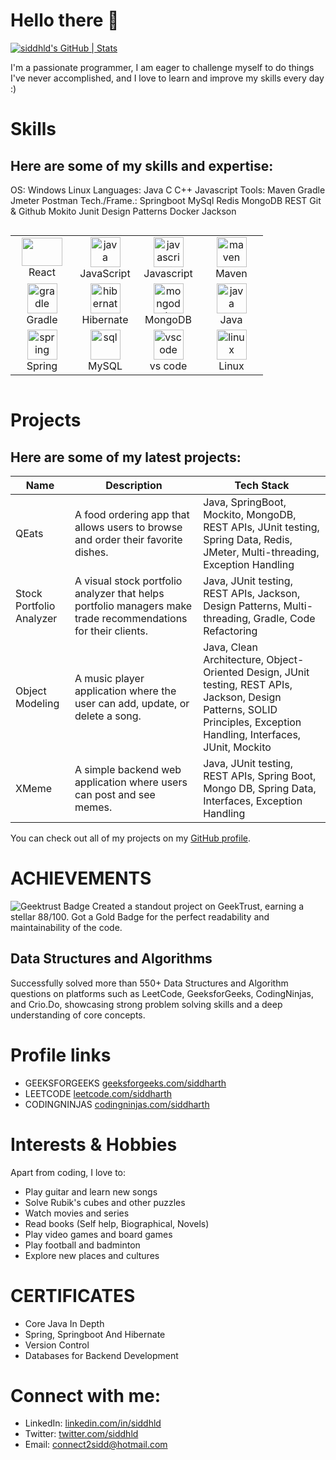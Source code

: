 # Hello there 👋

[![siddhld's GitHub | Stats](https://stats.quine.sh/siddhld/github?theme=dark)](https://quine.sh?utm_source=widgets&utm_campaign=siddhld)

I'm a passionate programmer, I am eager to challenge myself to do things I've never accomplished, and I love to learn and improve my skills every day :)





# Skills
## Here are some of my skills and expertise:

OS: Windows Linux
Languages: Java C C++ Javascript
Tools: Maven Gradle Jmeter Postman
Tech./Frame.: Springboot MySql Redis
MongoDB REST Git & Github Mokito
Junit Design Patterns Docker Jackson

<div style="display: flex; align-items: flex-start; align: center">
<table align="center">
  <tr>
    <td align="center" width="85">
        <img src="https://skillicons.dev/icons?i=react" width="65" height="45" />
      <br>React
    </td>
    <td align="center" width="85">
        <img src="https://skillicons.dev/icons?i=java" width="48" height="48" alt="java" />
      <br>JavaScript
    </td>
    <td align="center" width="85">
        <img src="https://skillicons.dev/icons?i=javascript" width="48" height="48" alt="javascript" />
      <br>Javascript
    </td>
    <td align="center" width="85">
        <img src="https://skillicons.dev/icons?i=maven" width="48" height="48" alt="maven" />
      <br>Maven
    </td>
  </tr>
  <tr>
    <td align="center" width="85">
        <img src="https://skillicons.dev/icons?i=gradle" width="48" height="48" alt="gradle" />
      <br>Gradle
    </td>
    <td align="center" width="85">
        <img src="https://skillicons.dev/icons?i=hibernate" width="48" height="48" alt="hibernate" />
      <br>Hibernate
    </td>
    <td align="center" width="85">
        <img src="https://skillicons.dev/icons?i=mongodb" width="48" height="48" alt="mongodb" />
      <br>MongoDB
    </td>
    <td align="center" width="85">
        <img src="https://skillicons.dev/icons?i=java" width="48" height="48" alt="java" />
      <br>Java
    </td>
  </tr>
  <tr>
    <td align="center" width="85">
        <img src="https://skillicons.dev/icons?i=spring" width="48" height="48" alt="spring" />
      <br>Spring
    </td>
    <td align="center" width="85">
        <img src="https://skillicons.dev/icons?i=mysql" width="48" height="48" alt="sql" />
      <br>MySQL
    </td>
    <td align="center" width="85">
        <img src="https://skillicons.dev/icons?i=vscode" width="48" height="48" alt="vscode" />
      <br>vs code
    </td>
    <td align="center" width="85">
        <img src="https://skillicons.dev/icons?i=linux" width="48" height="48" alt="linux" />
      <br>Linux
    </td>

  </tr>
</table>
</div>






# Projects
## Here are some of my latest projects:

| Name | Description | Tech Stack |
| --- | --- | --- |
| QEats | A food ordering app that allows users to browse and order their favorite dishes. | Java, SpringBoot, Mockito, MongoDB, REST APIs, JUnit testing, Spring Data, Redis, JMeter, Multi-threading, Exception Handling |
| Stock Portfolio Analyzer | A visual stock portfolio analyzer that helps portfolio managers make trade recommendations for their clients. | Java, JUnit testing, REST APIs, Jackson, Design Patterns, Multi-threading, Gradle, Code Refactoring |
| Object Modeling | A music player application where the user can add, update, or delete a song. | Java, Clean Architecture, Object-Oriented Design, JUnit testing, REST APIs, Jackson, Design Patterns, SOLID Principles, Exception Handling, Interfaces, JUnit, Mockito |
| XMeme | A simple backend web application where users can post and see memes. | Java, JUnit testing, REST APIs, Spring Boot, Mongo DB, Spring Data, Interfaces, Exception Handling |


You can check out all of my projects on my [GitHub profile](https://github.com/<yourusername>).






# ACHIEVEMENTS
![Geektrust Badge](https://github.com/siddhld/siddhld/assets/90497078/29f7b357-4b52-4747-95ba-7decce2bda7b)
Created a standout project on GeekTrust, earning a stellar 88/100. Got a Gold Badge for the perfect readability and maintainability of the code.

## Data Structures and Algorithms
Successfully solved more than 550+ Data Structures and Algorithm questions on platforms such as LeetCode, GeeksforGeeks, CodingNinjas, and
Crio.Do, showcasing strong problem solving skills and a deep understanding of core concepts.






# Profile links
- GEEKSFORGEEKS [geeksforgeeks.com/siddharth](https://auth.geeksforgeeks.org/user/sidd_01/)
- LEETCODE [leetcode.com/siddharth](https://leetcode.com/Siddharthkr03/)
- CODINGNINJAS [codingninjas.com/siddharth](https://www.codingninjas.com/studio/profile/692b6a55-ce79-4e6f-97b1-2b5ca047f8bf)






# Interests & Hobbies
Apart from coding, I love to:

- Play guitar and learn new songs
- Solve Rubik's cubes and other puzzles
- Watch movies and series
- Read books (Self help, Biographical, Novels)
- Play video games and board games
- Play football and badminton
- Explore new places and cultures






# CERTIFICATES
- Core Java In Depth [](https://www.udemy.com/certificate/UC-af3aa260-ceba-4ded-a651-f762a91a7069/)
- Spring, Springboot And Hibernate [](https://www.udemy.com/certificate/UC-e5544a22-d6ee-4849-afae-a913fd38961f/)
- Version Control [](https://www.coursera.org/account/accomplishments/verify/JYLDGDK25845)
- Databases for Backend Development [](https://www.coursera.org/account/accomplishments/verify/6YJZP4S9Z2LQ)





# Connect with me:
- LinkedIn: [linkedin.com/in/siddhld](https://www.linkedin.com/in/siddharthhaldhar/)
- Twitter: [twitter.com/siddhld](https://twitter.com/Siddharthhld)
- Email: [connect2sidd@hotmail.com](connect2sidd@hotmail.com)

